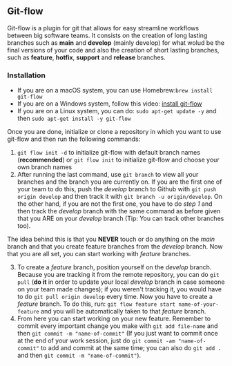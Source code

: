 ## Git-flow
Git-flow is a plugin for git that allows for easy streamline workflows between big software teams. It consists on the creation of long lasting branches such as __main__ and __develop__ (mainly develop) for what wolud be the final versions of your code and also the creation of short lasting branches, such as __feature__, __hotfix__, __support__ and __release__ branches.
### Installation
- If you are on a macOS system, you can use Homebrew:`brew install git-flow`
- If you are on a Windows system, follow this video: [install git-flow](https://www.youtube.com/watch?v=XbyaIZKfyeg)
- If you are on a Linux system, you can do: `sudo apt-get update -y` and then `sudo apt-get install -y git-flow`

Once you are done, initialize or clone a repository in which you want to use git-flow and then run the following commands:
1. `git flow init -d` to initialize git-flow with default branch names (__recommended__) or `git flow init` to initialize git-flow and choose your own branch names
2. After running the last command, use `git branch` to view all your branches and the branch you are currently on. If you are the first one of your team to do this, push the _develop_ branch to Github with `git push origin develop` and then track it with `git branch -u origin/develop`. On the other hand, if you are not the first one, you have to do _step 1_ and then track the _develop_ branch with the same command as before given that you ARE on your _develop_ branch (Tip: You can track other branches too).

The idea behind this is that you __NEVER__ touch or do anything on the _main_ branch and that you create feature branches from the _develop_ branch. Now that you are all set, you can start working with _feature_ branches.

3. To create a _feature_ branch, position yourself on the _develop_ branch. Because you are tracking it from the remote repository, you can do `git pull` (__do it__ in order to update your local _develop_ branch in case someone on your team made changes); if you weren't tracking it, you would have to do `git pull origin develop` every time. Now you have to create a _feature_ branch. To do this, run: `git flow feature start name-of-your-feature` and you will be automatically taken to that _feature_ branch.
4. From here you can start working on your new feature. Remember to commit every important change you make with `git add file-name` and then `git commit -m "name-of-commit"` (If you just want to commit once at the end of your work session, just do `git commit -am "name-of-commit"` to add and commit at the same time; you can also do `git add .` and then `git commit -m "name-of-commit"`).
